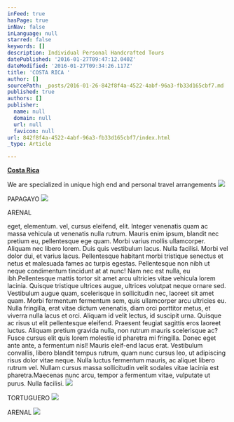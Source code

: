 ```yaml
---
inFeed: true
hasPage: true
inNav: false
inLanguage: null
starred: false
keywords: []
description: Individual Personal Handcrafted Tours
datePublished: '2016-01-27T09:47:12.040Z'
dateModified: '2016-01-27T09:34:26.117Z'
title: 'COSTA RICA '
author: []
sourcePath: _posts/2016-01-26-842f8f4a-4522-4abf-96a3-fb33d165cbf7.md
published: true
authors: []
publisher:
  name: null
  domain: null
  url: null
  favicon: null
url: 842f8f4a-4522-4abf-96a3-fb33d165cbf7/index.html
_type: Article

---
```

**[Costa Rica][0]**

We are specialized in unique high end and personal travel arrangements
![](https://the-grid-user-content.s3-us-west-2.amazonaws.com/134c275a-e85a-494e-a560-91f6676dd1fa.jpg)

PAPAGAYO
![](https://the-grid-user-content.s3-us-west-2.amazonaws.com/2f8cb17c-9795-4b4a-9c31-3d93e28d367a.JPG)

ARENAL

eget, elementum. vel, cursus eleifend, elit. Integer venenatis quam ac massa vehicula ut venenatis nulla rutrum. Mauris enim ipsum, blandit nec pretium eu, pellentesque ege quam. Morbi varius mollis ullamcorper. Aliquam nec libero lorem. Duis quis vestibulum lacus. Nulla facilisi. Morbi vel dolor dui, et varius lacus. Pellentesque habitant morbi tristique senectus et netus et malesuada fames ac turpis egestas. Pellentesque non nibh ut neque condimentum tincidunt at at nunc! Nam nec est nulla, eu ibh.Pellentesque mattis tortor sit amet arcu ultricies vitae vehicula lorem lacinia. Quisque tristique ultrices augue, ultrices volutpat neque ornare sed. Vestibulum augue quam, scelerisque in sollicitudin nec, laoreet sit amet quam. Morbi fermentum fermentum sem, quis ullamcorper arcu ultricies eu. Nulla fringilla, erat vitae dictum venenatis, diam orci porttitor metus, et viverra nulla lacus et orci. Aliquam id velit lectus, id suscipit urna. Quisque ac risus ut elit pellentesque eleifend. Praesent feugiat sagittis eros laoreet luctus. Aliquam pretium gravida nulla, non rutrum mauris scelerisque ac? Fusce cursus elit quis lorem molestie id pharetra mi fringilla. Donec eget ante ante, a fermentum nisl! Mauris eleif-end lacus erat. Vestibulum convallis, libero blandit tempus rutrum, quam nunc cursus leo, ut adipiscing risus dolor vitae neque. Nulla luctus fermentum mauris, ac aliquet
libero rutrum vel. Nullam cursus massa sollicitudin velit sodales vitae lacinia est pharetra.Maecenas nunc arcu, tempor a fermentum vitae, vulputate ut purus. Nulla facilisi. ![](https://the-grid-user-content.s3-us-west-2.amazonaws.com/a42d02fd-98ee-4a08-8117-ce9746b1467c.jpg)

TORTUGUERO
![](https://the-grid-user-content.s3-us-west-2.amazonaws.com/b6983777-133a-4f26-bce9-732c6d1d6d98.jpg)

ARENAL
![](https://s3-us-west-2.amazonaws.com/the-grid-img/p/37fccf22effbf4e76d740a1923e6f48592c3a487.jpg)

[0]: https://app.thegrid.io/posts/842f8f4a-4522-4abf-96a3-fb33d165cbf7/null
